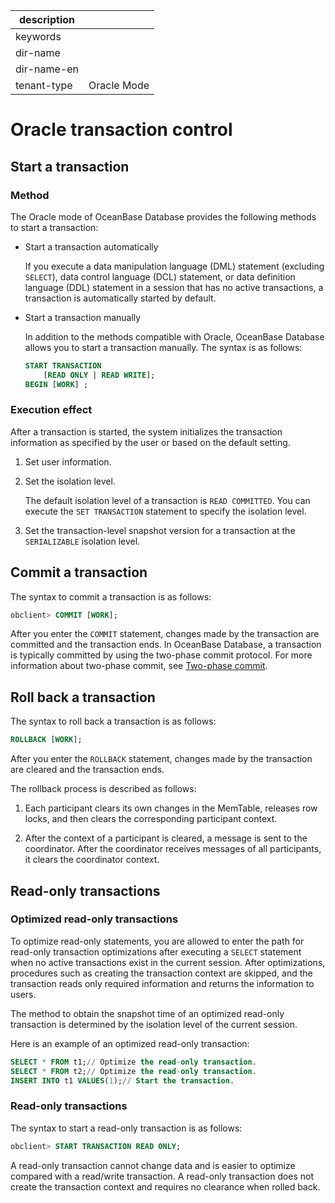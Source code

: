 |description||
|---|---|
|keywords||
|dir-name||
|dir-name-en||
|tenant-type|Oracle Mode|

# Oracle transaction control

## Start a transaction

### Method

The Oracle mode of OceanBase Database provides the following methods to start a transaction:

* Start a transaction automatically

   If you execute a data manipulation language (DML) statement (excluding `SELECT`), data control language (DCL) statement, or data definition language (DDL) statement in a session that has no active transactions, a transaction is automatically started by default.

* Start a transaction manually

   In addition to the methods compatible with Oracle, OceanBase Database allows you to start a transaction manually. The syntax is as follows:

   ```sql
   START TRANSACTION
       [READ ONLY | READ WRITE];
   BEGIN [WORK] ;
   ```

### Execution effect

After a transaction is started, the system initializes the transaction information as specified by the user or based on the default setting.

1. Set user information.

2. Set the isolation level.

   The default isolation level of a transaction is `READ COMMITTED`. You can execute the `SET TRANSACTION` statement to specify the isolation level.

3. Set the transaction-level snapshot version for a transaction at the `SERIALIZABLE` isolation level.

## Commit a transaction

The syntax to commit a transaction is as follows:

```sql
obclient> COMMIT [WORK];
```

After you enter the `COMMIT` statement, changes made by the transaction are committed and the transaction ends.
In OceanBase Database, a transaction is typically committed by using the two-phase commit protocol. For more information about two-phase commit, see [Two-phase commit](../../800.distributed-transactions-1/200.two-phase-commit-protocol.md).

## Roll back a transaction

The syntax to roll back a transaction is as follows:

```sql
ROLLBACK [WORK];
```

After you enter the `ROLLBACK` statement, changes made by the transaction are cleared and the transaction ends.

The rollback process is described as follows:

1. Each participant clears its own changes in the MemTable, releases row locks, and then clears the corresponding participant context.

2. After the context of a participant is cleared, a message is sent to the coordinator. After the coordinator receives messages of all participants, it clears the coordinator context.

## Read-only transactions

### Optimized read-only transactions

To optimize read-only statements, you are allowed to enter the path for read-only transaction optimizations after executing a `SELECT` statement when no active transactions exist in the current session. After optimizations, procedures such as creating the transaction context are skipped, and the transaction reads only required information and returns the information to users.

The method to obtain the snapshot time of an optimized read-only transaction is determined by the isolation level of the current session.

Here is an example of an optimized read-only transaction:

```sql
SELECT * FROM t1;// Optimize the read-only transaction.
SELECT * FROM t2;// Optimize the read-only transaction.
INSERT INTO t1 VALUES(1);// Start the transaction.
```

### Read-only transactions

The syntax to start a read-only transaction is as follows:

```sql
obclient> START TRANSACTION READ ONLY;
```

A read-only transaction cannot change data and is easier to optimize compared with a read/write transaction. A read-only transaction does not create the transaction context and requires no clearance when rolled back.
